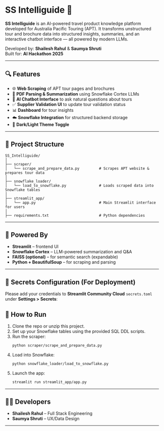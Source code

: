 # SS Intelliguide 🚀

**SS Intelliguide** is an AI-powered travel product knowledge platform developed for Australia Pacific Touring (APT). It transforms unstructured tour and brochure data into structured insights, summaries, and an interactive chatbot interface — all powered by modern LLMs.

Developed by: **Shailesh Rahul** & **Saumya Shruti**  
Built for: **AI Hackathon 2025**

---

## 🔍 Features

- 🌐 **Web Scraping** of APT tour pages and brochures
- 📄 **PDF Parsing & Summarization** using Snowflake Cortex LLMs
- 🤖 **AI Chatbot Interface** to ask natural questions about tours
- ✅ **Supplier Validation UI** to update tour validation status
- 📊 **Dashboard** for tour insights
- ☁️ **Snowflake Integration** for structured backend storage
- 🌙 **Dark/Light Theme Toggle**

---

## 📂 Project Structure

```
SS_Intelliguide/
│
├── scraper/
│   └── scrape_and_prepare_data.py         # Scrapes APT website & prepares tour data
│
├── snowflake_loader/
│   └── load_to_snowflake.py               # Loads scraped data into Snowflake tables
│
├── streamlit_app/
│   └── app.py                             # Main Streamlit interface for users
│
├── requirements.txt                       # Python dependencies
```

---

## 🧠 Powered By

- **Streamlit** – frontend UI
- **Snowflake Cortex** – LLM-powered summarization and Q&A
- **FAISS (optional)** – for semantic search (expandable)
- **Python + BeautifulSoup** – for scraping and parsing

---

## 🔐 Secrets Configuration (For Deployment)

Please add your credentials to **Streamlit Community Cloud** `secrets.toml` under **Settings > Secrets**:

## 🚀 How to Run

1. Clone the repo or unzip this project.
2. Set up your Snowflake tables using the provided SQL DDL scripts.
3. Run the scraper:
   ```bash
   python scraper/scrape_and_prepare_data.py
   ```
4. Load into Snowflake:
   ```bash
   python snowflake_loader/load_to_snowflake.py
   ```
5. Launch the app:
   ```bash
   streamlit run streamlit_app/app.py
   ```

---

## 🧑‍💻 Developers

- **Shailesh Rahul** – Full Stack Engineering
- **Saumya Shruti** – UX/Data Design

---


